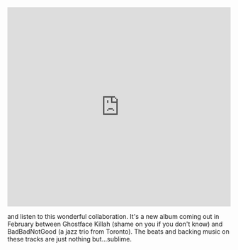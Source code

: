 <!-- 
.. title: Do yourself a favor...
.. slug: do-yourself-a-favor
.. date: 2015-01-25 09:44:42 UTC-05:00
.. tags: 
.. category: 
.. link: 
.. description: 
.. type: text
-->

<iframe width="100%" height="450" scrolling="no" frameborder="no" src="https://w.soundcloud.com/player/?url=https%3A//api.soundcloud.com/tracks/172185143&amp;auto_play=false&amp;hide_related=false&amp;show_comments=true&amp;show_user=true&amp;show_reposts=false&amp;visual=true"></iframe>

<p>
and listen to this wonderful collaboration. It's a new album coming out in February between Ghostface Killah (shame on you if you don't know) and BadBadNotGood (a jazz trio from Toronto). The beats and backing music on these tracks are just nothing but...sublime.
</p>
